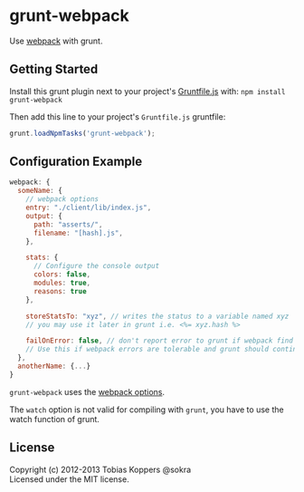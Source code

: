 # grunt-webpack

Use [webpack](https://github.com/webpack/webpack) with grunt.

## Getting Started
Install this grunt plugin next to your project's [Gruntfile.js](http://gruntjs.com/getting-started) with: `npm install grunt-webpack`

Then add this line to your project's `Gruntfile.js` gruntfile:

```javascript
grunt.loadNpmTasks('grunt-webpack');
```

## Configuration Example

``` javascript
webpack: {
  someName: {
    // webpack options
    entry: "./client/lib/index.js",
    output: {
	  path: "asserts/",
	  filename: "[hash].js",
	},

	stats: {
	  // Configure the console output
	  colors: false,
	  modules: true,
	  reasons: true
	},

    storeStatsTo: "xyz", // writes the status to a variable named xyz
    // you may use it later in grunt i.e. <%= xyz.hash %>

    failOnError: false, // don't report error to grunt if webpack find errors
    // Use this if webpack errors are tolerable and grunt should continue
  },
  anotherName: {...}
}
```

`grunt-webpack` uses the [webpack options](https://github.com/webpack/docs/wiki/webpack-options).

The `watch` option is not valid for compiling with `grunt`, you have to use the watch function of grunt.

## License
Copyright (c) 2012-2013 Tobias Koppers @sokra  
Licensed under the MIT license.
